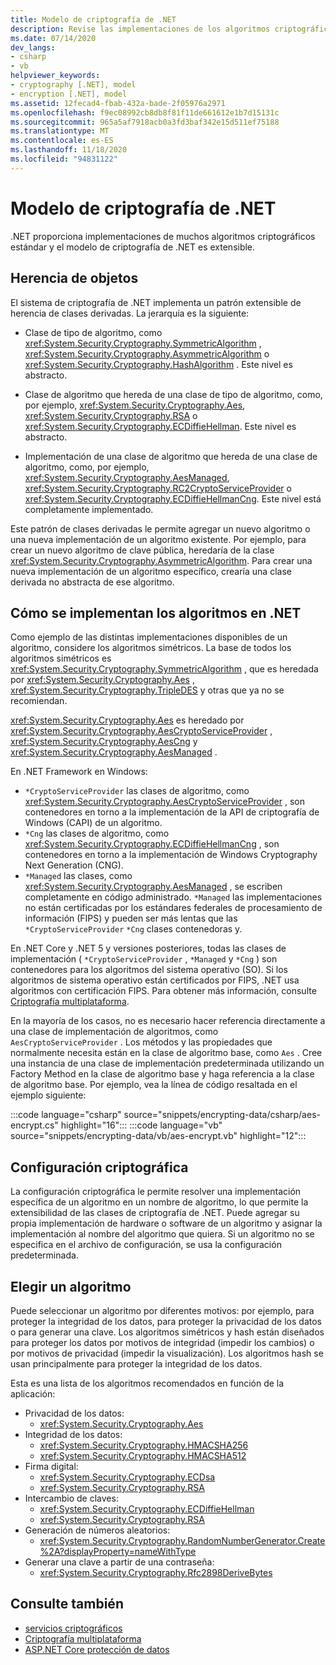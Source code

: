 ```yaml
---
title: Modelo de criptografía de .NET
description: Revise las implementaciones de los algoritmos criptográficos habituales en .NET. Obtenga información sobre el modelo de criptografía extensible de herencia de objetos, diseño de secuencias & configuración.
ms.date: 07/14/2020
dev_langs:
- csharp
- vb
helpviewer_keywords:
- cryptography [.NET], model
- encryption [.NET], model
ms.assetid: 12fecad4-fbab-432a-bade-2f05976a2971
ms.openlocfilehash: f9ec08992cb8db8f81f11de661612e1b7d15131c
ms.sourcegitcommit: 965a5af7918acb0a3fd3baf342e15d511ef75188
ms.translationtype: MT
ms.contentlocale: es-ES
ms.lasthandoff: 11/18/2020
ms.locfileid: "94831122"
---
```

# <a name="net-cryptography-model"></a>Modelo de criptografía de .NET

.NET proporciona implementaciones de muchos algoritmos criptográficos estándar y el modelo de criptografía de .NET es extensible.

## <a name="object-inheritance"></a>Herencia de objetos

El sistema de criptografía de .NET implementa un patrón extensible de herencia de clases derivadas. La jerarquía es la siguiente:

- Clase de tipo de algoritmo, como <xref:System.Security.Cryptography.SymmetricAlgorithm> ,  <xref:System.Security.Cryptography.AsymmetricAlgorithm> o <xref:System.Security.Cryptography.HashAlgorithm> . Este nivel es abstracto.

- Clase de algoritmo que hereda de una clase de tipo de algoritmo, como, por ejemplo, <xref:System.Security.Cryptography.Aes>, <xref:System.Security.Cryptography.RSA> o <xref:System.Security.Cryptography.ECDiffieHellman>. Este nivel es abstracto.

- Implementación de una clase de algoritmo que hereda de una clase de algoritmo, como, por ejemplo, <xref:System.Security.Cryptography.AesManaged>, <xref:System.Security.Cryptography.RC2CryptoServiceProvider> o <xref:System.Security.Cryptography.ECDiffieHellmanCng>. Este nivel está completamente implementado.

Este patrón de clases derivadas le permite agregar un nuevo algoritmo o una nueva implementación de un algoritmo existente. Por ejemplo, para crear un nuevo algoritmo de clave pública, heredaría de la clase <xref:System.Security.Cryptography.AsymmetricAlgorithm>. Para crear una nueva implementación de un algoritmo específico, crearía una clase derivada no abstracta de ese algoritmo.

## <a name="how-algorithms-are-implemented-in-net"></a>Cómo se implementan los algoritmos en .NET

Como ejemplo de las distintas implementaciones disponibles de un algoritmo, considere los algoritmos simétricos. La base de todos los algoritmos simétricos es <xref:System.Security.Cryptography.SymmetricAlgorithm> , que es heredada por <xref:System.Security.Cryptography.Aes> , <xref:System.Security.Cryptography.TripleDES> y otras que ya no se recomiendan.

<xref:System.Security.Cryptography.Aes> es heredado por <xref:System.Security.Cryptography.AesCryptoServiceProvider> , <xref:System.Security.Cryptography.AesCng> y <xref:System.Security.Cryptography.AesManaged> .

En .NET Framework en Windows:

* `*CryptoServiceProvider` las clases de algoritmo, como <xref:System.Security.Cryptography.AesCryptoServiceProvider> , son contenedores en torno a la implementación de la API de criptografía de Windows (CAPI) de un algoritmo.
* `*Cng` las clases de algoritmo, como <xref:System.Security.Cryptography.ECDiffieHellmanCng> , son contenedores en torno a la implementación de Windows Cryptography Next Generation (CNG).
* `*Managed` las clases, como <xref:System.Security.Cryptography.AesManaged> , se escriben completamente en código administrado. `*Managed` las implementaciones no están certificadas por los estándares federales de procesamiento de información (FIPS) y pueden ser más lentas que las `*CryptoServiceProvider` `*Cng` clases contenedoras y.

En .NET Core y .NET 5 y versiones posteriores, todas las clases de implementación ( `*CryptoServiceProvider` , `*Managed` y `*Cng` ) son contenedores para los algoritmos del sistema operativo (SO). Si los algoritmos de sistema operativo están certificados por FIPS, .NET usa algoritmos con certificación FIPS. Para obtener más información, consulte [Criptografía multiplataforma](cross-platform-cryptography.md).

En la mayoría de los casos, no es necesario hacer referencia directamente a una clase de implementación de algoritmos, como `AesCryptoServiceProvider` . Los métodos y las propiedades que normalmente necesita están en la clase de algoritmo base, como `Aes` . Cree una instancia de una clase de implementación predeterminada utilizando un Factory Method en la clase de algoritmo base y haga referencia a la clase de algoritmo base. Por ejemplo, vea la línea de código resaltada en el ejemplo siguiente:

:::code language="csharp" source="snippets/encrypting-data/csharp/aes-encrypt.cs" highlight="16":::
:::code language="vb" source="snippets/encrypting-data/vb/aes-encrypt.vb" highlight="12":::

## <a name="cryptographic-configuration"></a>Configuración criptográfica

La configuración criptográfica le permite resolver una implementación específica de un algoritmo en un nombre de algoritmo, lo que permite la extensibilidad de las clases de criptografía de .NET. Puede agregar su propia implementación de hardware o software de un algoritmo y asignar la implementación al nombre del algoritmo que quiera. Si un algoritmo no se especifica en el archivo de configuración, se usa la configuración predeterminada.

## <a name="choosing-an-algorithm"></a>Elegir un algoritmo

Puede seleccionar un algoritmo por diferentes motivos: por ejemplo, para proteger la integridad de los datos, para proteger la privacidad de los datos o para generar una clave. Los algoritmos simétricos y hash están diseñados para proteger los datos por motivos de integridad (impedir los cambios) o por motivos de privacidad (impedir la visualización). Los algoritmos hash se usan principalmente para proteger la integridad de los datos.

Esta es una lista de los algoritmos recomendados en función de la aplicación:

- Privacidad de los datos:
  - <xref:System.Security.Cryptography.Aes>
- Integridad de los datos:
  - <xref:System.Security.Cryptography.HMACSHA256>
  - <xref:System.Security.Cryptography.HMACSHA512>
- Firma digital:
  - <xref:System.Security.Cryptography.ECDsa>
  - <xref:System.Security.Cryptography.RSA>
- Intercambio de claves:
  - <xref:System.Security.Cryptography.ECDiffieHellman>
  - <xref:System.Security.Cryptography.RSA>
- Generación de números aleatorios:
  - <xref:System.Security.Cryptography.RandomNumberGenerator.Create%2A?displayProperty=nameWithType>
- Generar una clave a partir de una contraseña:
  - <xref:System.Security.Cryptography.Rfc2898DeriveBytes>

## <a name="see-also"></a>Consulte también

- [servicios criptográficos](cryptographic-services.md)
- [Criptografía multiplataforma](cross-platform-cryptography.md)
- [ASP.NET Core protección de datos](/aspnet/core/security/data-protection/introduction)
